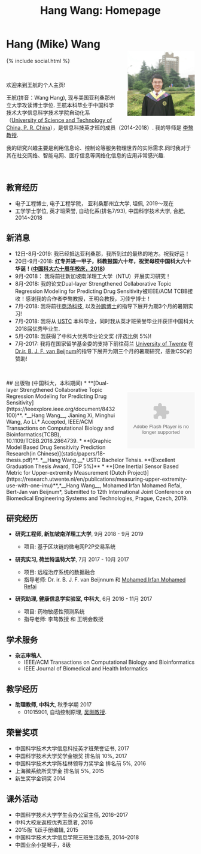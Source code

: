 ﻿---
layout: default
section: chinese
title: "Hang Wang: Homepage"
---
<img src="static/info/profile2.jpg" class="img-thumbnail" width="180px" style="float:right; margin-left:30px; margin-top:35px; margin-bottom:10px;">

# Hang (Mike) Wang
{% include social.html %}

&nbsp;

欢迎来到王航的个人主页! 

王航(拼音：Wang Hang), 现与美国亚利桑那州立大学攻读博士学位. 王航本科毕业于中国科学技术大学信息科学技术学院自动化系（[University of Science and Technology of China, P. R. China](http://www.ustc.edu.cn/)），是信息科技英才班的成员（2014-2018）. 我的导师是 [李骜教授](http://bioinformatics.ustc.edu.cn/teams.html).

我的研究兴趣主要是利用信息论、控制论等服务物理世界的实际需求.同时我对于其在社交网络、智能电网、医疗信息等网络化信息的应用非常感兴趣.

&nbsp;

## 教育经历
  *  电子工程博士, 电子工程学院， 亚利桑那州立大学, 坦佩,  2019～现在
  *  工学学士学位, 英才班荣誉, 自动化系(排名7/93), 中国科学技术大学, 合肥, 2014~2018

## 新消息
  * 12日-8月-2019: 我已经抵达亚利桑那，我所到过的最热的地方。祝我好运！
  * 20日-9月-2018: __红专并进一甲子，科教报国六十年，祝贺母校中国科大六十华诞！([中国科大六十周年校庆，2018](http://xq.ustc.edu.cn))__
  * 9月-2018： 我将前往新加坡南洋理工大学（NTU）开展实习研究！
  * 8月-2018:  我的论文Dual-layer Strengthened Collaborative Topic Regression Modeling for Predicting Drug Sensitivity被IEEE/ACM TCBB接收！感谢我的合作者李骜教授，王明会教授，习佳宁博士！
  * 7月-2018:  我将前往[商汤科技](https://www.sensetime.com), 以及[孙鹏博士](https://www.linkedin.com/in/sunpengsdu/)的指导下展开为期3个月的暑期实习!
  * 7月-2018:  我将从 [USTC](http://www.ustc.edu.cn/) 本科毕业，同时我从英才班荣誉毕业并获评中国科大2018届优秀毕业生.
  * 5月-2018:  我获得了中科大优秀毕业论文奖 (评选比例 5%)!
  * 7月-2017:  我将在国家留学基金委的支持下前往荷兰 [University of Twente](https://www.utwente.nl/en/) 在 [Dr.ir. B. J. F. van Beijnum](https://www.utwente.nl/en/eemcs/bss/people/staff/bert_jan_vanbeijnum/%20)的指导下展开为期三个月的暑期研究，感谢CSC的赞助!

&nbsp;
<object classid="clsid:D27CDB6E-AE6D-11cf-96B8-444553540000" 
codebase="http://download.macromedia.com/pub/shockwave/cabs/flash/swflash.cab#version=9,0,16,0" width="180px">
<param name="movie" value="static/info/motion1.swf"> 
<param name="quality" value="high"> 
<param name="play" value="true"> 
<param name="LOOP" value="true"> 
<embed src="static/info/motion3.swf" width="180px" style="float:right; margin-left:30px; margin-top:35px; margin-bottom:10px;" play="true" loop="true" quality="high" pluginspage="http://www.macromedia.com/go/getflashplayer" type="application/x-shockwave-flash"> 
</object> 
## 出版物 (中国科大，本科期间)
  * **[Dual-layer Strengthened Collaborative Topic Regression Modeling for Predicting Drug Sensitivity](https://ieeexplore.ieee.org/document/8432100)**. *__Hang Wang__, Jianing Xi, Minghui Wang, Ao Li.* Accepted, IEEE/ACM Transactions on Computational Biology and Bioinformatics(TCBB), 10.1109/TCBB.2018.2864739.	
  * **[Graphic Model Based Drug Sensitivity Prediction Research(in Chinese)](static/papers/18-thesis.pdf)**. *__Hang Wang.__* USTC Bachelor Tehsis. **(Excellent Graduation Thesis Award, TOP 5%)**
   * **[One Inertial Sensor Based Metric for Upper-extremity Measurement (Dutch Project)](https://research.utwente.nl/en/publications/measuring-upper-extremity-use-with-one-imu)**,*__Hang Wang__, Mohamed Irfan Mohamed Refai, Bert-Jan van Beijnum*, Submitted to 12th International Joint Conference on Biomedical Engineering Systems and Technologies,  Prague, Czech, 2019.

## 研究经历
  * **研究工程师, 新加坡南洋理工大学**, 9月 2018 - 9月 2019
	* 项目: 基于区块链的微电网P2P交易系统
	
  * **研究实习, 荷兰特温特大学**, 7月 2017 - 10月 2017
	* 项目: 远程治疗系统的数据融合
	* 指导老师:  Dr. ir. B. J. F. van Beijnnum 和 [Mohamed Irfan Mohamed Refai](https://www.linkedin.com/in/mrmirfan/)

  * **研究助理, 健康信息学实验室, 中科大**, 6月 2016 - 11月 2017
    * 项目: 药物敏感性预测系统
    * 指导老师:  李骜教授 和 王明会教授

## 学术服务
* **杂志审稿人**
   * IEEE/ACM Transactions on Computational Biology and Bioinformatics
   * IEEE Journal of Biomedical and Health Informatics

## 教学经历
  * **助理教师, 中科大**, 秋季学期 2017
    * 01015901, 自动控制原理, [吴刚教授](http://iia.ustc.edu.cn/iia/?p=33).


## 荣誉奖项
 * 中国科学技术大学信息科技英才班荣誉证书, 2017
 * 中国科学技术大学奖学金银奖 排名前 10%, 2017
 * 中国科学技术大学陈桂林领导力奖学金 排名前 5%, 2016
 * 上海微系统所奖学金 排名前 5%, 2015
 * 新生奖学金铜奖 2014


## 课外活动
 * 中国科学技术大学学生会办公室主任, 2016–2017
 * 中科大校友返校优秀志愿者, 2016
 * 2015版飞跃手册编辑, 2015
 * 中国科学技术大学信息学院三班生活委员, 2014–2018
 * 中国业余小提琴手，8级

<script type='text/javascript' id='clustrmaps' src='//cdn.clustrmaps.com/map_v2.js?cl=ffffff&w=386&t=tt&d=E88vyhOzRJdE1JSRWCnweNEZ3UdMTAwk8U4b_DEk6cE'></script>
